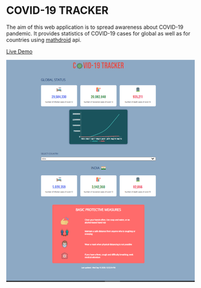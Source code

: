 # COVID-19 TRACKER

The aim of this web application is to spread awareness about COVID-19 pandemic. It provides statistics of COVID-19 cases for global as well as for countries using [mathdroid](https://github.com/mathdroid/covid-19-api) api.

[Live Demo](https://covid19trackerbyshikhar.netlify.app/)

![screenshot](screenshots/screenshot.PNG)
